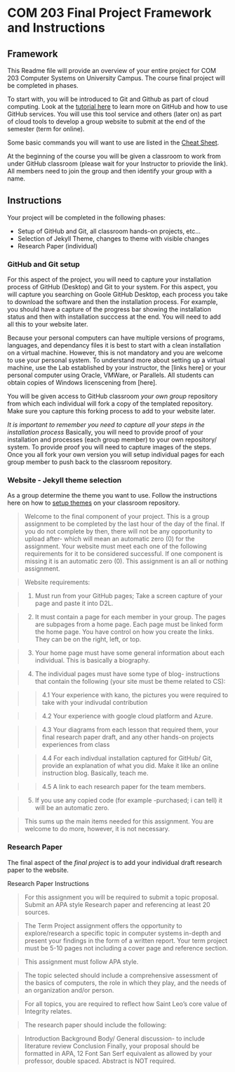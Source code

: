 # COM 203 Final Project Framework and Instructions

## Framework

This Readme file will provide an overview of your entire project for COM 203 Computer Systems on University Campus. The course final project will be completed in phases. 

To start with, you will be introduced to Git and Github as part of cloud computing. Look at the [tutorial here](https://lab.github.com/githubtraining/introduction-to-github) to learn more on GitHub and how to use GitHub services. You will use this tool service and others (later on) as part of cloud tools to develop a group website to submit at the end of the semester (term for online). 

Some basic commands you will want to use are listed in the [Cheat Sheet](https://github.github.com/training-kit/downloads/github-git-cheat-sheet.pdf).

At the beginning of the course you will be given a classroom to work from under GitHub classroom (please wait for your Instructor to priovide the link). All members need to join the group and then identify your group with a name.

## Instructions

Your project will be completed in the following phases:

* Setup of GitHub and Git, all classroom hands-on projects, etc...
* Selection of Jekyll Theme, changes to theme with visible changes
* Research Paper (individual)

### GitHub and Git setup

For this aspect of the project, you will need to capture your installation process of GitHub (Desktop) and Git to your system. For this aspect, you will capture you searching on Goole GitHub Desktop, each process you take to download the software and then the installation process. For example, you should have a capture of the progress bar showing the installation status and then with installation succcess at the end. You will need to add all this to your website later.

Because your personal computers can have multiple versions of programs, languages, and dependancy files it is best to start with a clean installation on a virtual machine. However, this is not mandatory and you are welcome to use your personal system. To understand more about setting up a virtual machine, use the Lab established by your instructor, the [links here] or your personal computer using Oracle, VMWare, or Parallels. All students can obtain copies of Windows licenscening from [here].

You will be given access to GitHub classroom *your own group* repository from which each individual will fork a copy of the templated repository. Make sure you capture this forking process to add to your website later.

*It is important to remember you need to capture all your steps in the installation process* Basically, you will need to provide proof of your installation and processes (each group member) to your own repository/ system. To provide proof you will need to capture images of the steps. Once you all fork your own version you will setup individual pages for each group member to push back to the classroom repository.

### Website - Jekyll theme selection

As a group determine the theme you want to use. Follow the instructions here on how to [setup themes](https://pages.github.com/) on your classroom repository. 

>Welcome to the final component of your project. This is a group assignment to be completed by the last hour of the day of the final. If you do not complete by then, there will not be any opportunity to upload after- which will mean an automatic zero (0) for the assignment. Your website must meet each one of the following requirements for it to be considered successful. If one component is missing it is an automatic zero (0). This assignment is an all or nothing assignment. 

>Website requirements:

>1. Must run from your GitHub pages; Take a screen capture of your page and paste it into D2L.

>2. It must contain a page for each member in your group. The pages are subpages from a home page. Each page must be linked form the home page. You have control on how you create the links. They can be on the right, left, or top. 

>3. Your home page must have some general information about each individual. This is basically a biography.

>4. The individual pages must have some type of blog- instructions that contain the following (your site must be theme related to CS):

>>4.1 Your experience with kano, the pictures you were required to take with your indivudal contribution

>>4.2 Your experience with google cloud platform and Azure.

>>4.3 Your diagrams from each lesson that required them, your final research paper draft, and any other hands-on projects experiences from class

>>4.4 For each indivdual installation captured for GitHub/ Git, provide an explanation of what you did. Make it like an online instruction blog. Basically, teach me.

>>4.5 A link to each research paper for the team members.

>5. If you use any copied code (for example -purchased; i can tell) it will be an automatic zero. 

>This sums up the main items needed for this assignment. You are welcome to do more, however, it is not necessary.

### Research Paper

The final aspect of the *final project* is to add your individual draft research paper to the website.

Research Paper Instructions

>For this assignment you will be required to submit a topic proposal. Submit an APA style Research paper and referencing at least 20 sources. 

>The Term Project assignment offers the opportunity to explore/research a specific topic in computer systems in-depth and present your findings in the form of a written report. Your term project must be 5-10 pages not including a cover page and reference section.

>This assignment must follow APA style.


>The topic selected should include a comprehensive assessment of the basics of computers, the role in which they play, and the needs of an organization and/or person.

>For all topics, you are required to reflect how Saint Leo’s core value of Integrity relates. 

>The research paper should include the following:

>Introduction
>Background
>Body/ General discussion- to include literature review
>Conclusion
>Finally, your proposal should be formatted in APA, 12 Font San Serf equivalent as allowed by your professor, double spaced. Abstract is NOT required.
